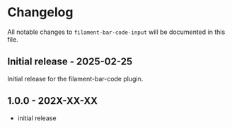 # Changelog

All notable changes to `filament-bar-code-input` will be documented in this file.

## Initial release - 2025-02-25

Initial release for the filament-bar-code plugin.

## 1.0.0 - 202X-XX-XX

- initial release
